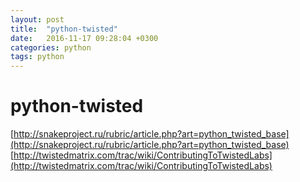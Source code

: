```yaml
---
layout: post
title:  "python-twisted"
date:   2016-11-17 09:28:04 +0300
categories: python
tags: python
---
```


# python-twisted
[http://snakeproject.ru/rubric/article.php?art=python_twisted_base](http://snakeproject.ru/rubric/article.php?art=python_twisted_base)
[http://twistedmatrix.com/trac/wiki/ContributingToTwistedLabs](http://twistedmatrix.com/trac/wiki/ContributingToTwistedLabs)


